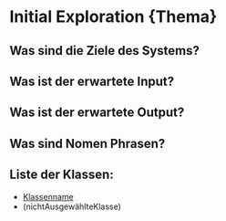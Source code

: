 # Initial Exploration {Thema}

<!-- Hier alles aufschreiben, was interessant erscheint! -->

## Was sind die Ziele des Systems?
<!-- Snow Cards können bei diesem Schritt helfen! -->

## Was ist der erwartete Input?

## Was ist der erwartete Output?

## Was sind Nomen Phrasen?
<!-- Alle relevanten Sachen aufschreiben, später kann aussortiert werden! -->

## Liste der Klassen:
<!-- Erstmal alle aufschreiben, dann auswählen! (Kriterien siehe Vorgehensweise) -->
<!-- Warum sind die Klassen existent? Wenn das zu beantworten ist - u good! -->
<!-- ausgewählte Klassen mit Link, andere einklammern und CRC-Karte löschen -->
- [Klassenname](crc-{klassenname}.md)
- (nichtAusgewählteKlasse)
